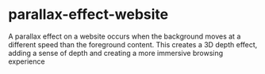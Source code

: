 # parallax-effect-website
A parallax effect on a website  occurs when the background moves at a different speed than the foreground content. This creates a 3D depth effect, adding a sense of depth and creating a more immersive browsing experience
